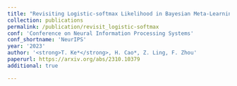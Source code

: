 ```yaml
---
title: "Revisiting Logistic-softmax Likelihood in Bayesian Meta-Learning for Few-Shot Classification"
collection: publications
permalink: /publication/revisit_logistic-softmax
conf: 'Conference on Neural Information Processing Systems'
conf_shortname: 'NeurIPS'
year: '2023'
author: '<strong>T. Ke*</strong>, H. Cao*, Z. Ling, F. Zhou'
paperurl: https://arxiv.org/abs/2310.10379
additional: true

---
```

